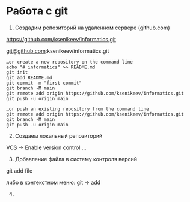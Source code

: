 # Работа с git

1. Создадим репозиторий на удаленном сервере (github.com)

https://github.com/ksenikeev/informatics.git

git@github.com:ksenikeev/informatics.git

```
…or create a new repository on the command line
echo "# informatics" >> README.md
git init
git add README.md
git commit -m "first commit"
git branch -M main
git remote add origin https://github.com/ksenikeev/informatics.git
git push -u origin main
```

```
…or push an existing repository from the command line
git remote add origin https://github.com/ksenikeev/informatics.git
git branch -M main
git push -u origin main
```

2. Создаем локальный репозиторий

VCS -> Enable version control ...

3. Добавление файла в систему контроля версий

git add file

либо в контекстном меню: git -> add

4. 